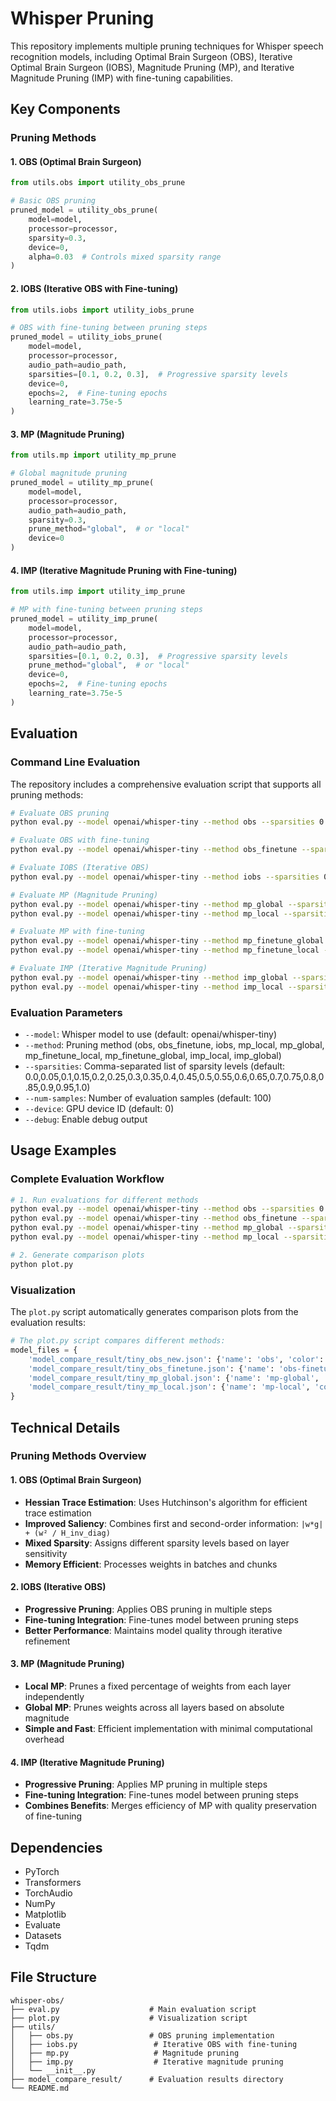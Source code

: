 # Whisper Pruning

This repository implements multiple pruning techniques for Whisper speech recognition models, including Optimal Brain Surgeon (OBS), Iterative Optimal Brain Surgeon (IOBS), Magnitude Pruning (MP), and Iterative Magnitude Pruning (IMP) with fine-tuning capabilities.


## Key Components

### Pruning Methods

#### 1. OBS (Optimal Brain Surgeon)
```python
from utils.obs import utility_obs_prune

# Basic OBS pruning
pruned_model = utility_obs_prune(
    model=model,
    processor=processor,
    sparsity=0.3,
    device=0,
    alpha=0.03  # Controls mixed sparsity range
)
```

#### 2. IOBS (Iterative OBS with Fine-tuning)
```python
from utils.iobs import utility_iobs_prune

# OBS with fine-tuning between pruning steps
pruned_model = utility_iobs_prune(
    model=model,
    processor=processor,
    audio_path=audio_path,
    sparsities=[0.1, 0.2, 0.3],  # Progressive sparsity levels
    device=0,
    epochs=2,  # Fine-tuning epochs
    learning_rate=3.75e-5
)
```

#### 3. MP (Magnitude Pruning)
```python
from utils.mp import utility_mp_prune

# Global magnitude pruning
pruned_model = utility_mp_prune(
    model=model,
    processor=processor,
    audio_path=audio_path,
    sparsity=0.3,
    prune_method="global",  # or "local"
    device=0
)
```

#### 4. IMP (Iterative Magnitude Pruning with Fine-tuning)
```python
from utils.imp import utility_imp_prune

# MP with fine-tuning between pruning steps
pruned_model = utility_imp_prune(
    model=model,
    processor=processor,
    audio_path=audio_path,
    sparsities=[0.1, 0.2, 0.3],  # Progressive sparsity levels
    prune_method="global",  # or "local"
    device=0,
    epochs=2,  # Fine-tuning epochs
    learning_rate=3.75e-5
)
```


## Evaluation

### Command Line Evaluation

The repository includes a comprehensive evaluation script that supports all pruning methods:

```bash
# Evaluate OBS pruning
python eval.py --model openai/whisper-tiny --method obs --sparsities 0.0,0.1,0.2,0.3,0.4,0.5 --output obs_results.json

# Evaluate OBS with fine-tuning
python eval.py --model openai/whisper-tiny --method obs_finetune --sparsities 0.0,0.1,0.2,0.3,0.4,0.5 --output obs_finetune_results.json

# Evaluate IOBS (Iterative OBS)
python eval.py --model openai/whisper-tiny --method iobs --sparsities 0.0,0.1,0.2,0.3,0.4,0.5 --output iobs_results.json

# Evaluate MP (Magnitude Pruning)
python eval.py --model openai/whisper-tiny --method mp_global --sparsities 0.0,0.1,0.2,0.3,0.4,0.5 --output mp_global_results.json
python eval.py --model openai/whisper-tiny --method mp_local --sparsities 0.0,0.1,0.2,0.3,0.4,0.5 --output mp_local_results.json

# Evaluate MP with fine-tuning
python eval.py --model openai/whisper-tiny --method mp_finetune_global --sparsities 0.0,0.1,0.2,0.3,0.4,0.5 --output mp_finetune_global_results.json
python eval.py --model openai/whisper-tiny --method mp_finetune_local --sparsities 0.0,0.1,0.2,0.3,0.4,0.5 --output mp_finetune_local_results.json

# Evaluate IMP (Iterative Magnitude Pruning)
python eval.py --model openai/whisper-tiny --method imp_global --sparsities 0.0,0.1,0.2,0.3,0.4,0.5 --output imp_global_results.json
python eval.py --model openai/whisper-tiny --method imp_local --sparsities 0.0,0.1,0.2,0.3,0.4,0.5 --output imp_local_results.json
```

### Evaluation Parameters

- `--model`: Whisper model to use (default: openai/whisper-tiny)
- `--method`: Pruning method (obs, obs_finetune, iobs, mp_local, mp_global, mp_finetune_local, mp_finetune_global, imp_local, imp_global)
- `--sparsities`: Comma-separated list of sparsity levels (default: 0.0,0.05,0.1,0.15,0.2,0.25,0.3,0.35,0.4,0.45,0.5,0.55,0.6,0.65,0.7,0.75,0.8,0.85,0.9,0.95,1.0)
- `--num-samples`: Number of evaluation samples (default: 100)
- `--device`: GPU device ID (default: 0)
- `--debug`: Enable debug output

## Usage Examples

### Complete Evaluation Workflow

```bash
# 1. Run evaluations for different methods
python eval.py --model openai/whisper-tiny --method obs --sparsities 0.0,0.1,0.2,0.3,0.4,0.5 --output model_compare_result/tiny_obs_new.json
python eval.py --model openai/whisper-tiny --method obs_finetune --sparsities 0.0,0.1,0.2,0.3,0.4,0.5 --output model_compare_result/tiny_obs_finetune.json
python eval.py --model openai/whisper-tiny --method mp_global --sparsities 0.0,0.1,0.2,0.3,0.4,0.5 --output model_compare_result/tiny_mp_global.json
python eval.py --model openai/whisper-tiny --method mp_local --sparsities 0.0,0.1,0.2,0.3,0.4,0.5 --output model_compare_result/tiny_mp_local.json

# 2. Generate comparison plots
python plot.py
```

### Visualization

The `plot.py` script automatically generates comparison plots from the evaluation results:

```python
# The plot.py script compares different methods:
model_files = {
    'model_compare_result/tiny_obs_new.json': {'name': 'obs', 'color': 'blue', 'marker': 'o'},
    'model_compare_result/tiny_obs_finetune.json': {'name': 'obs-finetune', 'color': 'green', 'marker': 's'},
    'model_compare_result/tiny_mp_global.json': {'name': 'mp-global', 'color': 'red', 'marker': '^'},
    'model_compare_result/tiny_mp_local.json': {'name': 'mp-local', 'color': 'purple', 'marker': 'd'},
}
```


## Technical Details

### Pruning Methods Overview

#### 1. OBS (Optimal Brain Surgeon)
- **Hessian Trace Estimation**: Uses Hutchinson's algorithm for efficient trace estimation
- **Improved Saliency**: Combines first and second-order information: `|w*g| + (w² / H_inv_diag)`
- **Mixed Sparsity**: Assigns different sparsity levels based on layer sensitivity
- **Memory Efficient**: Processes weights in batches and chunks

#### 2. IOBS (Iterative OBS)
- **Progressive Pruning**: Applies OBS pruning in multiple steps
- **Fine-tuning Integration**: Fine-tunes model between pruning steps
- **Better Performance**: Maintains model quality through iterative refinement

#### 3. MP (Magnitude Pruning)
- **Local MP**: Prunes a fixed percentage of weights from each layer independently
- **Global MP**: Prunes weights across all layers based on absolute magnitude
- **Simple and Fast**: Efficient implementation with minimal computational overhead

#### 4. IMP (Iterative Magnitude Pruning)
- **Progressive Pruning**: Applies MP pruning in multiple steps
- **Fine-tuning Integration**: Fine-tunes model between pruning steps
- **Combines Benefits**: Merges efficiency of MP with quality preservation of fine-tuning


## Dependencies

- PyTorch
- Transformers
- TorchAudio
- NumPy
- Matplotlib
- Evaluate
- Datasets
- Tqdm

## File Structure

```
whisper-obs/
├── eval.py                    # Main evaluation script
├── plot.py                    # Visualization script
├── utils/
│   ├── obs.py                 # OBS pruning implementation
│   ├── iobs.py                 # Iterative OBS with fine-tuning
│   ├── mp.py                   # Magnitude pruning
│   ├── imp.py                  # Iterative magnitude pruning
│   └── __init__.py
├── model_compare_result/      # Evaluation results directory
└── README.md
```

